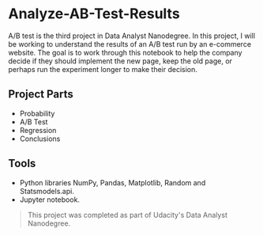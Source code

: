 # Analyze-AB-Test-Results


A/B test is the third project in Data Analyst Nanodegree. 
In this project, I will be working to understand the results of an A/B test run by an e-commerce website. The goal is to work through this notebook to help the company decide if they should implement the new page, keep the old page, or perhaps run the experiment longer to make their decision.


## Project Parts 

- Probability
- A/B Test
- Regression
- Conclusions


## Tools 

- Python libraries NumPy, Pandas, Matplotlib, Random and Statsmodels.api.
- Jupyter notebook.


>This project was completed as part of Udacity's Data Analyst Nanodegree.

